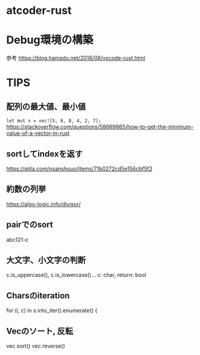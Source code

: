 # atcoder-rust

# Debug環境の構築
参考
https://blog.hamadu.net/2018/08/vscode-rust.html

# TIPS

## 配列の最大値、最小値
`let mut v = vec![5, 6, 8, 4, 2, 7];`
https://stackoverflow.com/questions/58669865/how-to-get-the-minimum-value-of-a-vector-in-rust

## sortしてindexを返す
https://qiita.com/osanshouo/items/71b0272cd5e156cbf5f2  

## 約数の列挙
https://algo-logic.info/divisor/


## pairでのsort
abc121-c

## 大文字、小文字の判断
c.is_uppercase(), c.is_lowercase()... c: char, return: bool

## Charsのiteration
for (i, c) in s.into_iter().enumerate() {

## Vecのソート, 反転
vec.sort()
vec.reverse()
